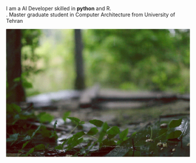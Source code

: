 
</div>
<p> I am a AI Developer skilled in <strong> python</strong> and R.<br/>. Master graduate student in Computer Architecture from University of Tehran<br/>
</p>

<h2>Some Tools I Use :</h2>
<p align="left">
    <a href="https://www.python.org/">
        <img src="https://raw.githubusercontent.com/devicons/devicon/master/icons/python/python-original-wordmark.svg" alt="python" width="25" height="25" />
    </a>
    <a href="https://www.php.net/">
        <img src="https://raw.githubusercontent.com/devicons/devicon/master/icons/php/php-original.svg" alt="php" width="25" height="25" />
    </a>
</p>

<div align="center">
  <!-- Image with some styling -->
  <img src="header.gif" alt="header" width="850px" style="border-radius: 1px; margin-top: -100px; object-fit: cover; height: 350px;">
</div>
